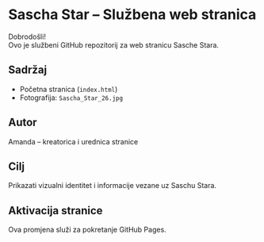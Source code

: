 # Sascha Star – Službena web stranica

Dobrodošli!  
Ovo je službeni GitHub repozitorij za web stranicu Sasche Stara.

## Sadržaj
- Početna stranica (`index.html`)
- Fotografija: `Sascha_Star_26.jpg`

## Autor
Amanda – kreatorica i urednica stranice

## Cilj
Prikazati vizualni identitet i informacije vezane uz Saschu Stara.
## Aktivacija stranice
Ova promjena služi za pokretanje GitHub Pages.
